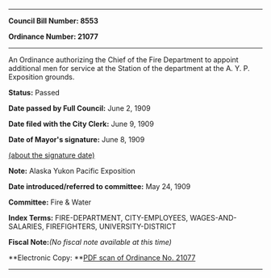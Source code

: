 

********

**Council Bill Number: 8553**
   
**Ordinance Number: 21077**
********

 An Ordinance authorizing the Chief of the Fire Department to appoint additional men for service at the Station of the department at the A. Y. P. Exposition grounds.

**Status:** Passed
   
**Date passed by Full Council:** June 2, 1909
   
**Date filed with the City Clerk:** June 9, 1909
   
**Date of Mayor's signature:** June 8, 1909
   
[(about the signature date)](/~public/approvaldate.htm)
   
   
**Note:** Alaska Yukon Pacific Exposition

   
**Date introduced/referred to committee:** May 24, 1909
   
**Committee:** Fire & Water
   
   
**Index Terms:** FIRE-DEPARTMENT, CITY-EMPLOYEES, WAGES-AND-SALARIES, FIREFIGHTERS, UNIVERSITY-DISTRICT

**Fiscal Note:**_(No fiscal note available at this time)_

**Electronic Copy: **[PDF scan of Ordinance No. 21077](/~archives/Ordinances/Ord_21077.pdf)

********

